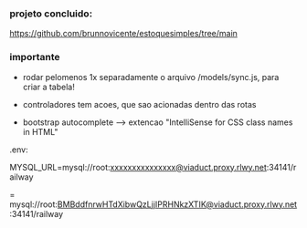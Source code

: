 
### projeto concluido:
https://github.com/brunnovicente/estoquesimples/tree/main

### importante
- rodar pelomenos 1x separadamente o arquivo /models/sync.js, para criar a tabela!

- controladores tem acoes, que sao acionadas dentro das rotas

- bootstrap autocomplete --> extencao "IntelliSense for CSS class names in HTML"

.env:

MYSQL_URL=mysql://root:xxxxxxxxxxxxxxx@viaduct.proxy.rlwy.net:34141/railway

= mysql://root:BMBddfnrwHTdXibwQzLjjIPRHNkzXTIK@viaduct.proxy.rlwy.net:34141/railway